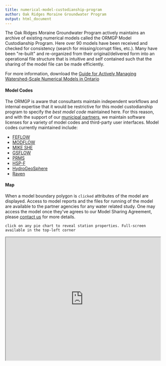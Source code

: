 ```yaml
---
title: numerical-model-custodianship-program
author: Oak Ridges Moraine Groundwater Program
output: html_document
---
```



The Oak Ridges Moraine Groundwater Program actively maintains an archive of existing numerical models called the ORMGP Model Custodianship Program. Here over 90 models have been received and checked for consistency (search for missing/corrupt files, etc.). Many have been "re-built" and re-organized from their original/delivered form into an operational file structure that is intuitive and self contained such that the sharing of the model file can be made efficiently.

For more information, download the [Guide for Actively Managing Watershed-Scale Numerical Models in Ontario](https://www.oakridgeswater.ca/_files/ugd/4a0a6e_c41c71a481ea4657806e1fbb0c912f7a.pdf)


#### Model Codes

The ORMGP is aware that consultants maintain independent workflows and internal expertise that it would be restrictive for this model custodianship program to specify the *best model code* maintained here. For this reason, and with the support of our [municipal partners](partners.html), we maintain software licenses for a variety of model codes and third-party user interfaces.  Model codes currently maintained include:

* [FEFLOW](https://www.mikepoweredbydhi.com/products/feflow)
* [MODFLOW](https://www.usgs.gov/mission-areas/water-resources/science/modflow-and-related-programs)
* [MIKE SHE](https://www.mikepoweredbydhi.com/products/mike-she)
* [GSFLOW](https://www.usgs.gov/software/gsflow-coupled-groundwater-and-surface-water-flow-model)
* [PRMS](https://www.usgs.gov/software/precipitation-runoff-modeling-system-prms)
* [HSP-F](https://www.epa.gov/ceam/hydrological-simulation-program-fortran-hspf)
* [HydroGeoSphere](https://www.aquanty.com/hydrogeosphere)
* [Raven](http://raven.uwaterloo.ca/)


#### Map

When a model boundary polygon is `clicked` attributes of the model are displayed. Access to model reports and the files for running of the model are available to the partner agencies for any water related study. One may access the model once they've agrees to our Model Sharing Agreement, please [contact us](https://www.oakridgeswater.ca/contact-us) for more details.

`click on any pie chart to reveal station properties. Full-screen available in the top-left corner`

<iframe src="https://golang.oakridgeswater.ca/pages/numerical-model-custodianship-program.html" width="100%" height="400" scrolling="no" allowfullscreen></iframe>